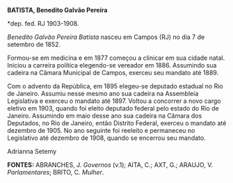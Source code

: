 **BATISTA, Benedito Galvão Pereira**

\*dep. fed. RJ 1903-1908.

*Benedito Galvão Pereira Batista* nasceu em Campos (RJ) no dia 7 de
setembro de 1852.

Formou-se em medicina e em 1877 começou a clinicar em sua cidade natal.
Iniciou a carreira política elegendo-se vereador em 1886. Assumindo sua
cadeira na Câmara Municipal de Campos, exerceu seu mandato até 1889.

Com o advento da República, em 1895 elegeu-se deputado estadual no Rio
de Janeiro. Assumiu nesse mesmo ano sua cadeira na Assembleia
Legislativa e exerceu o mandato até 1897. Voltou a concorrer a novo
cargo eletivo em 1903, quando foi eleito deputado federal pelo estado do
Rio de Janeiro. Assumindo em maio desse ano sua cadeira na Câmara dos
Deputados, no Rio de Janeiro, então Distrito Federal, exerceu o mandato
até dezembro de 1905. No ano seguinte foi reeleito e permaneceu no
Legislativo até dezembro de 1908, quando se encerrou seu mandato.

Adrianna Setemy

**FONTES:** ABRANCHES, J. *Governos* (v.1); AITA, C.; AXT, G.; ARAUJO,
V. *Parlamentares*; BRITO, C. *Mulher*.
